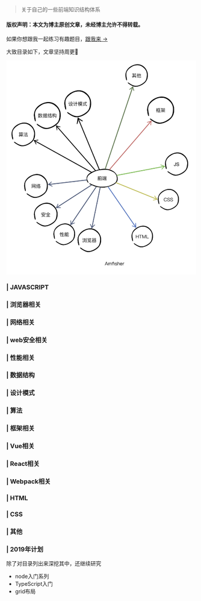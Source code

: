 > 关于自己的一些前端知识结构体系

#### 版权声明：本文为博主原创文章，未经博主允许不得转载。

如果你想跟我一起练习有趣题目，[跟我来 ->](https://github.com/Amfishers/awesome-frontend)

大致目录如下，文章坚持周更💪

<img align="center" src='./KnowledgeLinkList.png' />

### |  JAVASCRIPT
### |  浏览器相关
### |  网络相关
### |  web安全相关
### |  性能相关
### |  数据结构
### |  设计模式
### |  算法


### |  框架相关
### |  Vue相关
### |  React相关
### |  Webpack相关

### |  HTML
### |  CSS
### |  其他

### |  2019年计划

除了对目录列出来深挖其中，还继续研究

- node入门系列
- TypeScript入门
- grid布局

